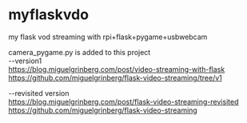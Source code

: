 # myflaskvdo
my flask vod streaming with rpi+flask+pygame+usbwebcam  

camera_pygame.py is added to this project  
--version1  
https://blog.miguelgrinberg.com/post/video-streaming-with-flask    
https://github.com/miguelgrinberg/flask-video-streaming/tree/v1  

--revisited version  
https://blog.miguelgrinberg.com/post/flask-video-streaming-revisited
https://github.com/miguelgrinberg/flask-video-streaming

